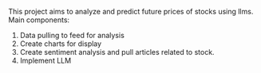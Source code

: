 This project aims to analyze and predict future prices of stocks using llms. 
Main components:

1. Data pulling to feed for analysis
2. Create charts for display
3. Create sentiment analysis and pull articles related to stock.
4. Implement LLM
